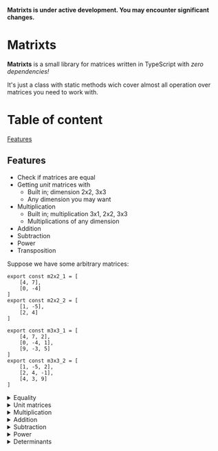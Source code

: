 **Matrixts is under active development. You may encounter significant changes.**

# Matrixts

**Matrixts** is a small library for matrices written in TypeScript with *zero dependencies!*

It's just a class with static methods wich cover almost all operation over matrices you need to work with.

# Table of content
[Features](#features)

## Features

- Check if matrices are equal
- Getting *unit* matrices with
    - Built in; dimension 2x2, 3x3
    - Any dimension you may want
- Multiplication
    - Built in; multiplication 3x1, 2x2, 3x3
    - Multiplications of any dimension
- Addition
- Subtraction
- Power
- Transposition

Suppose we have some arbitrary matrices:
```
export const m2x2_1 = [
    [4, 7],
    [0, -4]
]
export const m2x2_2 = [
    [1, -5],
    [2, 4]
]

export const m3x3_1 = [
    [4, 7, 2],
    [0, -4, 1],
    [9, -3, 5]
]
export const m3x3_2 = [
    [1, -5, 2],
    [2, 4, -1],
    [4, 3, 9]
]
```
<details>
    <summary>Equality</summary>

    ```
    return Matrix.equal(m3x3_1, m3x3_1);
    // Result: true
    ```
</details>


<details>
    <summary>Unit matrices</summary>

    - Unit 2x2
    ```
    Matrix.getUnit2x2();
    // Result:
    <!-- [
        [1, 0],
        [0, 1]
    ] -->
    ```
    - Unit 3x3
    ```
    Matrix.getUnit3x3();
    // Result:
    <!-- [
        [1, 0, 0],
        [0, 1, 0],
        [0, 0, 1]
    ] -->
    ```
    - Arbitrary unit matrix
    ```
    Matrix.getUnit(4);
    // Result:
    <!-- [
        [1, 0, 0, 0],
        [0, 1, 0, 0],
        [0, 0, 1, 0]
        [0, 0, 0, 1]
    ] -->
    ```
</details>


<details>
    <summary>Multiplication</summary>

    - To number
    ```
    Matrix.mulToN(m3x3_1, 2);
    // Result:
    <!-- [
        [8, 14, 4],
        [0, -8, 2],
        [18, -6, 10]
    ] -->
    ```
    - Multiplication
    ```
    Matrix.mul(m3x3_1, m3x3_2);
    // Result:
    <!-- [
        [4, 14, 8],
        [-0, -16, 3],
        [18, 3, 45]
    ] -->
    ```
    - Multiplication 2x2
    ```
    Matrix.mul2x2(m2x2_1, m2x2_2);
    // Result:
    <!-- [
        [4, 14],
        [-0, -16]
    ] -->
    ```
    - Multiplication 3x3
    ```
    Matrix.mul3x3(m3x3_1, m3x3_2);
    // Result:
    <!-- [
        [4, 14, 8],
        [-0, -16, 3],
        [18, 3, 45]
    ] -->
    ```
    - Multiplication 3x3 to vector
    ```
    Matrix.mul3x1(m3x3_1, v);
    // Result:
    [[65, 12, 22]]
    ```
</details>


<details>
    <summary>Addition</summary>

    ```
    Matrix.add(m2x2_1, m2x2_2);
    // Result:
    <!-- [
        [5, 2],
        [2, 0]
    ] -->
    ```
</details>


<details>
    <summary>Subtraction</summary>

    ```
    Matrix.sub(m2x2_1, m2x2_2);
    // Result:
    <!-- [
        [3, 12],
        [-2, -8]
    ] -->
    ```
</details>


<details>
    <summary>Power</summary>

    ```
    Matrix.power(m2x2_1, 2)
    // Result:
    <!-- [
        [16, 49],
        [0, 16]
    ] -->
```
</details>


<details>
    <summary>Transposition</summary>

    ```
    Matrix.trans(m3x2_1)
    // Result:
    <!-- [
        [1, 2],
        [-5, 4],
        [2, -1]
    ] -->
```
</details>


<details>
    <summary>Determinants</summary>
    - Determinant 2x2
    ```
    Matrix.determ(m2x2_1)
    // Result: -16
    ```
    - Determinant 3x3
    ```
    Matrix.determ(m3x3_1)
    // Result: 67
    ```
</details>